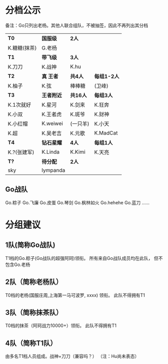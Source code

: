 # 分档公示

备注：Go只列出老杨。其他人联合组队，不被抽签，因此不再列出其分档


|||||
|----|----|----|----|
|**T0**|**国服级**|**2人**||
|K.糖糖(抹茶)| G.老杨|||
|**T1**|**带飞级**|**3人**||
|K.刀刀|K.战神|K.hu|
|**T2**|**真 王者**|**共4人**|**每组1-2人**|
|K.柚子|K.弦|棒棒糖|(卫峰)|
|**T3**|**王者附近**|**共16人**|**每组3人**|
|K.1次就好|K.星河|K.剑来|K.狂奔|
|K.小双|K.王者虎|K.斑爷|K.财神|
|K.小红帽|K.weiwei|(一只羊)|K.小天|
|K.超|K.吴老吉|K.元歌|K.MadCat|
|**T4**|**钻石星耀**|**4人**|**每组1人**|
|K.?(张建军)|K.Linda|K.Kimi|K.天亮|
|**T?**|**待分配**|**2人**||
|sky|lympanda|||

## Go战队
Go.粽子 Go.飞廉 Go.皮蛋 Go.琴剑 Go.枫林如火 Go.hehehe Go.蓝刀 ……

# 分组建议

## 1队(简称Go战队)
T1档的Go.粽子(Go战队的超强阿珂)领衔。 所有来自Go战队成员均在此队， 但不包含Go.老杨

## 2队（简称老杨队）
T0档的老杨(国服庄周,上海第一马可波罗, xxxx) 领衔。 此队不得拥有T1

## 3队（简称抹茶队）
T0档的抹茶（阿珂战力10000+）领衔。 此队不得拥有T1

## 4队（简称T1队）
由多名T1档人员组成。战神+刀刀（兼容吗？） （注：Hu尚未表态）


